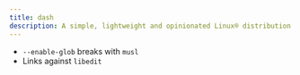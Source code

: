 ```yaml
---
title: dash
description: A simple, lightweight and opinionated Linux® distribution based on musl libc and toybox
---
```


- `--enable-glob` breaks with `musl`
- Links against `libedit`
